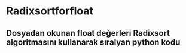 # Radixsortforfloat
## Dosyadan okunan float değerleri Radixsort algoritmasını kullanarak sıralyan python kodu
